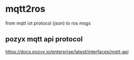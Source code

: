 # mqtt2ros
from mqtt iot protocol (json) to ros msgs


## pozyx mqtt api protocol
https://docs.pozyx.io/enterprise/latest/interfaces/mqtt-api
